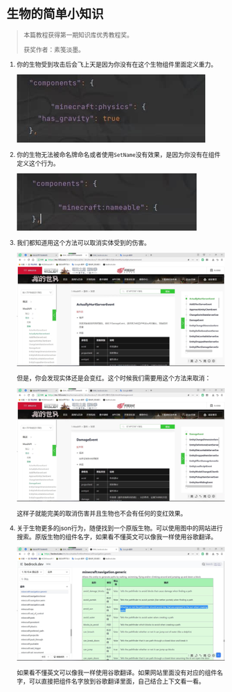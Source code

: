 # 生物的简单小知识

>本篇教程获得第一期知识库优秀教程奖。
>
>获奖作者：素笺淡墨。

1. 你的生物受到攻击后会飞上天是因为你没有在这个生物组件里面定义重力。

   ![img](./images/4_0.png)

   

2. 你的生物无法被命名牌命名或者使用`SetName`没有效果，是因为你没有在组件定义这个行为。

   ![img](./images/4_1.png)

   

3. 我们都知道用这个方法可以取消实体受到的伤害。

   ![img](./images/4_2.png)

   

   但是，你会发现实体还是会变红。这个时候我们需要用这个方法来取消：

   ![img](./images/4_3.png)

   

   这样子就能完美的取消伤害并且生物也不会有任何的变红效果。

4. 关于生物更多的json行为，随便找到一个原版生物。可以使用图中的网站进行搜索。原版生物的组件名字，如果看不懂英文可以像我一样使用谷歌翻译。

   ![img](./images/4_4.png)

   
   
   如果看不懂英文可以像我一样使用谷歌翻译。如果网站里面没有对应的组件名字，可以直接把组件名字放到谷歌翻译里面，自己结合上下文看一看。

